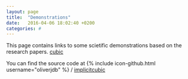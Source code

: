 ```yaml
---
layout: page
title:  "Demonstrations"
date:   2016-04-06 18:02:40 +0200
categories: #
---
```

This page contains links to some scietific demonstrations based on the research papers.  [cubic][ojdb-demo-cubic]


You can find the source code at
{% include icon-github.html username="oliverjdb" %} /
[implicitcubic](https://github.com/oliverjdb/oliverjdb.github.io/blob/master/demonstrations/implicitcubic/index.html)


[ojdb-demo-cubic]:   ./demonstrations/implicitcubic/index.html